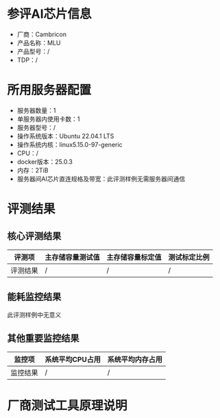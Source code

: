 # 参评AI芯片信息

* 厂商：Cambricon
* 产品名称：MLU
* 产品型号：/
* TDP：/

# 所用服务器配置

* 服务器数量：1
* 单服务器内使用卡数：1
* 服务器型号：/
* 操作系统版本：Ubuntu 22.04.1 LTS
* 操作系统内核：linux5.15.0-97-generic
* CPU：/
* docker版本：25.0.3
* 内存：2TiB
* 服务器间AI芯片直连规格及带宽：此评测样例无需服务器间通信

# 评测结果

## 核心评测结果

| 评测项  | 主存储容量测试值  | 主存储容量标定值 | 测试标定比例 |
| ---- | ----------------- | -------- | ------ |
| 评测结果 | / | / | / |

## 能耗监控结果

此评测样例中无意义

## 其他重要监控结果

| 监控项  | 系统平均CPU占用 | 系统平均内存占用 |
| ---- | --------- | -------- |
| 监控结果 | /    | /   |

# 厂商测试工具原理说明
